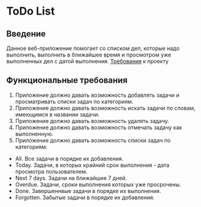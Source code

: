 # ToDo List
## Введение
Данное веб-приложение помогает со списком дел, которые надо выполнить, выполнить в ближайшее время и просмотром уже выполненных дел с датой выполнения.
[Требования](https://github.com/NikitaKozelko/ToDo-List/blob/master/Documents/%D0%A2%D1%80%D0%B5%D0%B1%D0%BE%D0%B2%D0%B0%D0%BD%D0%B8%D1%8F%20%D0%BA%20%D0%BF%D1%80%D0%BE%D0%B5%D0%BA%D1%82%D1%83.md) к проекту
## Функциональные требования
1. Приложение должно давать возможность добавлять задачи и просматривать списки задач по категориям. 
2. Приложение должно давать возможность искать задачи по словам, имеющимся в названии задачи. 
3. Приложение должно давать возможность удалять задачу. 
4. Приложение должно давать возможность отмечать задачу как выполненную. 
5. Приложение должно давать возможность списки задач по категориям: 
  + All. Все задачи в порядке их добавления. 
  + Today. Задачи, в которых крайний срок выполнения - дата просмотра пользователем. 
  + Next 7 days. Задачи на ближайшие 7 дней.
  + Overdue. Задачи, сроки выполнения которых уже просрочены.
  + Done. Завершеннвые задачи в порядке их выполнения. 
  + Forgotten. Забытые задачи в порядке их добавления.